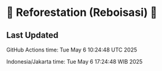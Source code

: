 
# 🌳 Reforestation (Reboisasi) 🌲

## Last Updated

GitHub Actions time: Tue May  6 10:24:48 UTC 2025

Indonesia/Jakarta time: Tue May  6 17:24:48 WIB 2025
